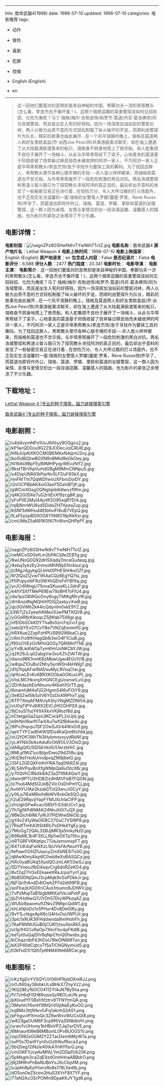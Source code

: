 
---
title: 致命武器4(1998)
date: 1998-07-10
updated: 1998-07-10
categories: 电影推荐
tags:
- 动作
- 冒险
- 喜剧
- 犯罪
- 惊悚

- English (English)
- en
---


> 这一回他们要面对的恶煞却是来自神秘的中国、拳脚功夫一流的黑帮教头(怎么看，李连杰也不像坏蛋！)，这两个搞笑逗趣的英勇警探该如何见招拆招、化险为夷呢？马丁·瑞格(梅尔·吉勃逊饰)和罗杰·莫道(丹尼·葛洛佛饰)同为洛城警探，而且是出生入死的好搭档，因为一场深夜加油站前的警匪对峙，两人以极为出奇不意的方式轻松制服了纵火破坏的歹徒，而顺利由警探升为队长，精彩的故事也由此展开…在一个风平浪静的晚上，瑞格及莫道两人和好友里欧盖兹(乔·派西Joe Pesci饰)共乘游艇乘凉聊天，却在海上遭遇了从大陆载满偷渡客来的船只，瑞格奋不顾身地爬上了铁壳船，和人蛇集团不良份子展开了一场械斗，从此与华埠黑帮结下了梁子。心地善良的莫道基于同情收留了侥幸躲过移民局而未被收押的阿洪一家人，不巧阿洪一家人正是华埠黑帮教头(李连杰饰)急于寻找作为要挟工具的筹码。为了找回这群人，黑帮教头使尽各种心狠手辣的手段---杀人放火样样都来，而端格和莫道也不甘示弱，与华埠黑帮展开了一段危险刺激的黑白对抗。两名洛城警探和黑道斗智斗狠只为了探究教头寻找阿洪的真正目的，最后却出乎意料的发现了一桩秘密交易正在进行着…在惊险万分、令人大呼过瘾的打斗场面外，也不乏现实生活温馨的一面:瑞格的女警情人罗娜(蕾妮·罗素，Rene Russo饰)怀孕了，而莫道也即将作外公，瑞格、莫道、罗娜、里欧和莫道的女婿警探，这一群人因为亲情、友情与爱情交织出一段诙谐逗趣、温馨感人的插曲，也为影片的紧张之余增添了不少乐趣。　　

## **电影详情**：

**电影封面**：<img src="https://image.tmdb.org/t/p/w200/oagnZPz8GSHwfk6vTYwNlH7TctZ.jpg" alt="/oagnZPz8GSHwfk6vTYwNlH7TctZ.jpg" title="/oagnZPz8GSHwfk6vTYwNlH7TctZ.jpg">
**电影名称**：致命武器4
**原产地片名**：Lethal Weapon 4
**电影上映时间**：1998-07-10
**电影上映国家**：English (English)
**原产地语言**：en
**包含成人内容**：False
**是否纪录片**：False
**电影评分**：6.588
**评分人数**：2477
**热门程度**：20.341
**电影时长**：
**电影导演**：
**电影主演**：
**电影简介**：这一回他们要面对的恶煞却是来自神秘的中国、拳脚功夫一流的黑帮教头(怎么看，李连杰也不像坏蛋！)，这两个搞笑逗趣的英勇警探该如何见招拆招、化险为夷呢？马丁·瑞格(梅尔·吉勃逊饰)和罗杰·莫道(丹尼·葛洛佛饰)同为洛城警探，而且是出生入死的好搭档，因为一场深夜加油站前的警匪对峙，两人以极为出奇不意的方式轻松制服了纵火破坏的歹徒，而顺利由警探升为队长，精彩的故事也由此展开…在一个风平浪静的晚上，瑞格及莫道两人和好友里欧盖兹(乔·派西Joe Pesci饰)共乘游艇乘凉聊天，却在海上遭遇了从大陆载满偷渡客来的船只，瑞格奋不顾身地爬上了铁壳船，和人蛇集团不良份子展开了一场械斗，从此与华埠黑帮结下了梁子。心地善良的莫道基于同情收留了侥幸躲过移民局而未被收押的阿洪一家人，不巧阿洪一家人正是华埠黑帮教头(李连杰饰)急于寻找作为要挟工具的筹码。为了找回这群人，黑帮教头使尽各种心狠手辣的手段---杀人放火样样都来，而端格和莫道也不甘示弱，与华埠黑帮展开了一段危险刺激的黑白对抗。两名洛城警探和黑道斗智斗狠只为了探究教头寻找阿洪的真正目的，最后却出乎意料的发现了一桩秘密交易正在进行着…在惊险万分、令人大呼过瘾的打斗场面外，也不乏现实生活温馨的一面:瑞格的女警情人罗娜(蕾妮·罗素，Rene Russo饰)怀孕了，而莫道也即将作外公，瑞格、莫道、罗娜、里欧和莫道的女婿警探，这一群人因为亲情、友情与爱情交织出一段诙谐逗趣、温馨感人的插曲，也为影片的紧张之余增添了不少乐趣。　　

## **下载地址**：
[Lethal Weapon 4 |专业的种子搜索、磁力链接搜索引擎](https://movie.amd794.com:2083/?search=Lethal%20Weapon%204&ordering=&mode=match_phrase&page_size=10&page=1)

[致命武器4 |专业的种子搜索、磁力链接搜索引擎](https://movie.amd794.com:2083/?search=%E8%87%B4%E5%91%BD%E6%AD%A6%E5%99%A84&ordering=&mode=match_phrase&page_size=10&page=1)
 

## **电影剧照**：
<img src="https://image.tmdb.org/t/p/original/u4d4vymNPo1UuJ6ihtyy9OQgco2.jpg" alt="/u4d4vymNPo1UuJ6ihtyy9OQgco2.jpg" title="/u4d4vymNPo1UuJ6ihtyy9OQgco2.jpg"><img src="https://image.tmdb.org/t/p/original/kP1wrQD0ou9G2Z9JODecJolCRUB.jpg" alt="/kP1wrQD0ou9G2Z9JODecJolCRUB.jpg" title="/kP1wrQD0ou9G2Z9JODecJolCRUB.jpg"><img src="https://image.tmdb.org/t/p/original/hlNJUpAlXKOCMGBEMAxN4qmU2ny.jpg" alt="/hlNJUpAlXKOCMGBEMAxN4qmU2ny.jpg" title="/hlNJUpAlXKOCMGBEMAxN4qmU2ny.jpg"><img src="https://image.tmdb.org/t/p/original/bol5d8IQtwBGXN9nBMtd9eGkOey.jpg" alt="/bol5d8IQtwBGXN9nBMtd9eGkOey.jpg" title="/bol5d8IQtwBGXN9nBMtd9eGkOey.jpg"><img src="https://image.tmdb.org/t/p/original/hI16As9BpFEyB9MHPyqyWEvzNY2.jpg" alt="/hI16As9BpFEyB9MHPyqyWEvzNY2.jpg" title="/hI16As9BpFEyB9MHPyqyWEvzNY2.jpg"><img src="https://image.tmdb.org/t/p/original/9kstTBrVhpVuHdGBgM9MmCNNpuS.jpg" alt="/9kstTBrVhpVuHdGBgM9MmCNNpuS.jpg" title="/9kstTBrVhpVuHdGBgM9MmCNNpuS.jpg"><img src="https://image.tmdb.org/t/p/original/s4DiipUNRA1kPqrNv5LFDuF6SkX.jpg" alt="/s4DiipUNRA1kPqrNv5LFDuF6SkX.jpg" title="/s4DiipUNRA1kPqrNv5LFDuF6SkX.jpg"><img src="https://image.tmdb.org/t/p/original/nnFRrTht7QqWDfwnUXFbroDoiDY.jpg" alt="/nnFRrTht7QqWDfwnUXFbroDoiDY.jpg" title="/nnFRrTht7QqWDfwnUXFbroDoiDY.jpg"><img src="https://image.tmdb.org/t/p/original/i2oOCPBbAK4xi03asY5DshiBTjK.jpg" alt="/i2oOCPBbAK4xi03asY5DshiBTjK.jpg" title="/i2oOCPBbAK4xi03asY5DshiBTjK.jpg"><img src="https://image.tmdb.org/t/p/original/gWCmXGsgOQNgtqlddIdIwxzf9fm.jpg" alt="/gWCmXGsgOQNgtqlddIdIwxzf9fm.jpg" title="/gWCmXGsgOQNgtqlddIdIwxzf9fm.jpg"><img src="https://image.tmdb.org/t/p/original/q4K2Gl5IXe7uG2ritExXf9zcg8K.jpg" alt="/q4K2Gl5IXe7uG2ritExXf9zcg8K.jpg" title="/q4K2Gl5IXe7uG2ritExXf9zcg8K.jpg"><img src="https://image.tmdb.org/t/p/original/yFvP0E2MyI4AjvtK5O95xqBYDrk.jpg" alt="/yFvP0E2MyI4AjvtK5O95xqBYDrk.jpg" title="/yFvP0E2MyI4AjvtK5O95xqBYDrk.jpg"><img src="https://image.tmdb.org/t/p/original/rq8jNnnWU8yd5DidoZH7XpeaZup.jpg" alt="/rq8jNnnWU8yd5DidoZH7XpeaZup.jpg" title="/rq8jNnnWU8yd5DidoZH7XpeaZup.jpg"><img src="https://image.tmdb.org/t/p/original/bSNf3dWHud4EtbhviFt6uB7VEpQ.jpg" alt="/bSNf3dWHud4EtbhviFt6uB7VEpQ.jpg" title="/bSNf3dWHud4EtbhviFt6uB7VEpQ.jpg"><img src="https://image.tmdb.org/t/p/original/fLaFEpzpBD0OG8Y5N8S18pKkKxr.jpg" alt="/fLaFEpzpBD0OG8Y5N8S18pKkKxr.jpg" title="/fLaFEpzpBD0OG8Y5N8S18pKkKxr.jpg"><img src="https://image.tmdb.org/t/p/original/cmUMeZ5aN91K0fA7fvWxnQHPpFF.jpg" alt="/cmUMeZ5aN91K0fA7fvWxnQHPpFF.jpg" title="/cmUMeZ5aN91K0fA7fvWxnQHPpFF.jpg">

## **电影海报**：
<img src="https://image.tmdb.org/t/p/original/oagnZPz8GSHwfk6vTYwNlH7TctZ.jpg" alt="/oagnZPz8GSHwfk6vTYwNlH7TctZ.jpg" title="/oagnZPz8GSHwfk6vTYwNlH7TctZ.jpg"><img src="https://image.tmdb.org/t/p/original/oeMlCo5D0efLm2bPAClj9e2EBTg.jpg" alt="/oeMlCo5D0efLm2bPAClj9e2EBTg.jpg" title="/oeMlCo5D0efLm2bPAClj9e2EBTg.jpg"><img src="https://image.tmdb.org/t/p/original/8wUNoQ0Q92dHSXqdq7mceGudasg.jpg" alt="/8wUNoQ0Q92dHSXqdq7mceGudasg.jpg" title="/8wUNoQ0Q92dHSXqdq7mceGudasg.jpg"><img src="https://image.tmdb.org/t/p/original/4ebq3ykzEy2rmsxMhN9pEfm4sul.jpg" alt="/4ebq3ykzEy2rmsxMhN9pEfm4sul.jpg" title="/4ebq3ykzEy2rmsxMhN9pEfm4sul.jpg"><img src="https://image.tmdb.org/t/p/original/jUMgJ4gykgQLkHdXPHEShHksOZf.jpg" alt="/jUMgJ4gykgQLkHdXPHEShHksOZf.jpg" title="/jUMgJ4gykgQLkHdXPHEShHksOZf.jpg"><img src="https://image.tmdb.org/t/p/original/6f2IQoZl2vwT95AaCQz6EgYQ7sL.jpg" alt="/6f2IQoZl2vwT95AaCQz6EgYQ7sL.jpg" title="/6f2IQoZl2vwT95AaCQz6EgYQ7sL.jpg"><img src="https://image.tmdb.org/t/p/original/fXlPJpyxlbFRz0WXhQDoFdYBfXq.jpg" alt="/fXlPJpyxlbFRz0WXhQDoFdYBfXq.jpg" title="/fXlPJpyxlbFRz0WXhQDoFdYBfXq.jpg"><img src="https://image.tmdb.org/t/p/original/yrJCr6WngU75nvaSKuoxKLLSdnP.jpg" alt="/yrJCr6WngU75nvaSKuoxKLLSdnP.jpg" title="/yrJCr6WngU75nvaSKuoxKLLSdnP.jpg"><img src="https://image.tmdb.org/t/p/original/e4hYSXfTMeP69Ew79zBHf7oFIU4.jpg" alt="/e4hYSXfTMeP69Ew79zBHf7oFIU4.jpg" title="/e4hYSXfTMeP69Ew79zBHf7oFIU4.jpg"><img src="https://image.tmdb.org/t/p/original/dw1pzOBWQoOny6ngyTMIKgfRryW.jpg" alt="/dw1pzOBWQoOny6ngyTMIKgfRryW.jpg" title="/dw1pzOBWQoOny6ngyTMIKgfRryW.jpg"><img src="https://image.tmdb.org/t/p/original/4HAnzdNgNQHiXf0iSj2asbyvXwB.jpg" alt="/4HAnzdNgNQHiXf0iSj2asbyvXwB.jpg" title="/4HAnzdNgNQHiXf0iSj2asbyvXwB.jpg"><img src="https://image.tmdb.org/t/p/original/qc0GVMhZk44icQdynIin0xkE9YZ.jpg" alt="/qc0GVMhZk44icQdynIin0xkE9YZ.jpg" title="/qc0GVMhZk44icQdynIin0xkE9YZ.jpg"><img src="https://image.tmdb.org/t/p/original/j3WTjZs2yewhKMes1lJwPMTKQVB.jpg" alt="/j3WTjZs2yewhKMes1lJwPMTKQVB.jpg" title="/j3WTjZs2yewhKMes1lJwPMTKQVB.jpg"><img src="https://image.tmdb.org/t/p/original/yGOeRfjrKlkoqcZ5jNfab75X6gr.jpg" alt="/yGOeRfjrKlkoqcZ5jNfab75X6gr.jpg" title="/yGOeRfjrKlkoqcZ5jNfab75X6gr.jpg"><img src="https://image.tmdb.org/t/p/original/nfElDbSCkKDYThaBs5zrcFq2vcf.jpg" alt="/nfElDbSCkKDYThaBs5zrcFq2vcf.jpg" title="/nfElDbSCkKDYThaBs5zrcFq2vcf.jpg"><img src="https://image.tmdb.org/t/p/original/sebQIYEv07CvYBe7VNZqEenimfG.jpg" alt="/sebQIYEv07CvYBe7VNZqEenimfG.jpg" title="/sebQIYEv07CvYBe7VNZqEenimfG.jpg"><img src="https://image.tmdb.org/t/p/original/hRXKue2ZxpPzHPfJS99i286baCi.jpg" alt="/hRXKue2ZxpPzHPfJS99i286baCi.jpg" title="/hRXKue2ZxpPzHPfJS99i286baCi.jpg"><img src="https://image.tmdb.org/t/p/original/cRm7ro9tfiHagQb8i3wO4F1CiuB.jpg" alt="/cRm7ro9tfiHagQb8i3wO4F1CiuB.jpg" title="/cRm7ro9tfiHagQb8i3wO4F1CiuB.jpg"><img src="https://image.tmdb.org/t/p/original/f90zOVEzGVM1nQOGy7QRtMnfTNE.jpg" alt="/f90zOVEzGVM1nQOGy7QRtMnfTNE.jpg" title="/f90zOVEzGVM1nQOGy7QRtMnfTNE.jpg"><img src="https://image.tmdb.org/t/p/original/yYvBLkdfdiOpTymKHrUsNKCbYJW.jpg" alt="/yYvBLkdfdiOpTymKHrUsNKCbYJW.jpg" title="/yYvBLkdfdiOpTymKHrUsNKCbYJW.jpg"><img src="https://image.tmdb.org/t/p/original/q2KZ6JLq02abgVw3xoXZhZlAITW.jpg" alt="/q2KZ6JLq02abgVw3xoXZhZlAITW.jpg" title="/q2KZ6JLq02abgVw3xoXZhZlAITW.jpg"><img src="https://image.tmdb.org/t/p/original/dwxs9BK1nmK8zMbwUgw4EGcYj18.jpg" alt="/dwxs9BK1nmK8zMbwUgw4EGcYj18.jpg" title="/dwxs9BK1nmK8zMbwUgw4EGcYj18.jpg"><img src="https://image.tmdb.org/t/p/original/w8qaZ1OuBuI2NhySynW0n4kHWgT.jpg" alt="/w8qaZ1OuBuI2NhySynW0n4kHWgT.jpg" title="/w8qaZ1OuBuI2NhySynW0n4kHWgT.jpg"><img src="https://image.tmdb.org/t/p/original/d1ij7hjqAFwINADxuMyL9VsqCtw.jpg" alt="/d1ij7hjqAFwINADxuMyL9VsqCtw.jpg" title="/d1ij7hjqAFwINADxuMyL9VsqCtw.jpg"><img src="https://image.tmdb.org/t/p/original/qHIcwLEvKv6BRXKOGkaGOKuxUPL.jpg" alt="/qHIcwLEvKv6BRXKOGkaGOKuxUPL.jpg" title="/qHIcwLEvKv6BRXKOGkaGOKuxUPL.jpg"><img src="https://image.tmdb.org/t/p/original/o1oLMCHkxrqXHGNCEgUosnwlLuV.jpg" alt="/o1oLMCHkxrqXHGNCEgUosnwlLuV.jpg" title="/o1oLMCHkxrqXHGNCEgUosnwlLuV.jpg"><img src="https://image.tmdb.org/t/p/original/2DrKdazbEixNIsunv4Kbeh1OrT5.jpg" alt="/2DrKdazbEixNIsunv4Kbeh1OrT5.jpg" title="/2DrKdazbEixNIsunv4Kbeh1OrT5.jpg"><img src="https://image.tmdb.org/t/p/original/6mamhjM4sFjG2Hgnn54I6vFOiY9.jpg" alt="/6mamhjM4sFjG2Hgnn54I6vFOiY9.jpg" title="/6mamhjM4sFjG2Hgnn54I6vFOiY9.jpg"><img src="https://image.tmdb.org/t/p/original/3e8SZwl5lk5zlVBY0zDoXIRPhxT.jpg" alt="/3e8SZwl5lk5zlVBY0zDoXIRPhxT.jpg" title="/3e8SZwl5lk5zlVBY0zDoXIRPhxT.jpg"><img src="https://image.tmdb.org/t/p/original/6TP7XeqAFMAUyAStyVNgMZDNt5d.jpg" alt="/6TP7XeqAFMAUyAStyVNgMZDNt5d.jpg" title="/6TP7XeqAFMAUyAStyVNgMZDNt5d.jpg"><img src="https://image.tmdb.org/t/p/original/vU0qTlPYu9iRX2EtCJHf2GHPSX.jpg" alt="/vU0qTlPYu9iRX2EtCJHf2GHPSX.jpg" title="/vU0qTlPYu9iRX2EtCJHf2GHPSX.jpg"><img src="https://image.tmdb.org/t/p/original/9jCsuS11ujY41I4XkxVKjRozf8d.jpg" alt="/9jCsuS11ujY41I4XkxVKjRozf8d.jpg" title="/9jCsuS11ujY41I4XkxVKjRozf8d.jpg"><img src="https://image.tmdb.org/t/p/original/nCtetgeQaZqzo3KCvckPL2xUjts.jpg" alt="/nCtetgeQaZqzo3KCvckPL2xUjts.jpg" title="/nCtetgeQaZqzo3KCvckPL2xUjts.jpg"><img src="https://image.tmdb.org/t/p/original/e9hNn16wifhTwXAuTwfQfBAiw4x.jpg" alt="/e9hNn16wifhTwXAuTwfQfBAiw4x.jpg" title="/e9hNn16wifhTwXAuTwfQfBAiw4x.jpg"><img src="https://image.tmdb.org/t/p/original/9lPv2hqvpJ1SF2OwSJGrk4WxGi9.jpg" alt="/9lPv2hqvpJ1SF2OwSJGrk4WxGi9.jpg" title="/9lPv2hqvpJ1SF2OwSJGrk4WxGi9.jpg"><img src="https://image.tmdb.org/t/p/original/qeVTYFCw8hKWSfDs4KaQm9fsYdd.jpg" alt="/qeVTYFCw8hKWSfDs4KaQm9fsYdd.jpg" title="/qeVTYFCw8hKWSfDs4KaQm9fsYdd.jpg"><img src="https://image.tmdb.org/t/p/original/oU2fOfC66rTN3HybmnyxyydRkNf.jpg" alt="/oU2fOfC66rTN3HybmnyxyydRkNf.jpg" title="/oU2fOfC66rTN3HybmnyxyydRkNf.jpg"><img src="https://image.tmdb.org/t/p/original/yLAYNik5kAxAduKvOtWOLV3OIsD.jpg" alt="/yLAYNik5kAxAduKvOtWOLV3OIsD.jpg" title="/yLAYNik5kAxAduKvOtWOLV3OIsD.jpg"><img src="https://image.tmdb.org/t/p/original/dABgQXU5lDSkVkii5r51erzbHiC.jpg" alt="/dABgQXU5lDSkVkii5r51erzbHiC.jpg" title="/dABgQXU5lDSkVkii5r51erzbHiC.jpg"><img src="https://image.tmdb.org/t/p/original/8MLp1MiZ1uc8jlgvDwo29d258u.jpg" alt="/8MLp1MiZ1uc8jlgvDwo29d258u.jpg" title="/8MLp1MiZ1uc8jlgvDwo29d258u.jpg"><img src="https://image.tmdb.org/t/p/original/iKiD9sFrkiAUrindpvqZM9j6etG.jpg" alt="/iKiD9sFrkiAUrindpvqZM9j6etG.jpg" title="/iKiD9sFrkiAUrindpvqZM9j6etG.jpg"><img src="https://image.tmdb.org/t/p/original/35FzZGEQXFmfnYIRA7qq0fARZ4l.jpg" alt="/35FzZGEQXFmfnYIRA7qq0fARZ4l.jpg" title="/35FzZGEQXFmfnYIRA7qq0fARZ4l.jpg"><img src="https://image.tmdb.org/t/p/original/8L5AVPqvBnXfgWMpQa9ulStcX6r.jpg" alt="/8L5AVPqvBnXfgWMpQa9ulStcX6r.jpg" title="/8L5AVPqvBnXfgWMpQa9ulStcX6r.jpg"><img src="https://image.tmdb.org/t/p/original/y70QVhCIRbXk6AZ3aZf1tMi4QwY.jpg" alt="/y70QVhCIRbXk6AZ3aZf1tMi4QwY.jpg" title="/y70QVhCIRbXk6AZ3aZf1tMi4QwY.jpg"><img src="https://image.tmdb.org/t/p/original/dwtn9PTU3HDBZIz4HMVFbB7FQGN.jpg" alt="/dwtn9PTU3HDBZIz4HMVFbB7FQGN.jpg" title="/dwtn9PTU3HDBZIz4HMVFbB7FQGN.jpg"><img src="https://image.tmdb.org/t/p/original/lz7hub4MdSGUeBZVIcOsDnPmYCj.jpg" alt="/lz7hub4MdSGUeBZVIcOsDnPmYCj.jpg" title="/lz7hub4MdSGUeBZVIcOsDnPmYCj.jpg"><img src="https://image.tmdb.org/t/p/original/kvbhYU1Ae2kzakDTxQ3wuJiGCyY.jpg" alt="/kvbhYU1Ae2kzakDTxQ3wuJiGCyY.jpg" title="/kvbhYU1Ae2kzakDTxQ3wuJiGCyY.jpg"><img src="https://image.tmdb.org/t/p/original/y0ILp7lEeM9ixlh6bWV6vbGkSQO.jpg" alt="/y0ILp7lEeM9ixlh6bWV6vbGkSQO.jpg" title="/y0ILp7lEeM9ixlh6bWV6vbGkSQO.jpg"><img src="https://image.tmdb.org/t/p/original/r2uE29RqvijYapFYMUXchIaCtFP.jpg" alt="/r2uE29RqvijYapFYMUXchIaCtFP.jpg" title="/r2uE29RqvijYapFYMUXchIaCtFP.jpg"><img src="https://image.tmdb.org/t/p/original/zhUgbSPwAcaci5B5tTrS3dlUCv1.jpg" alt="/zhUgbSPwAcaci5B5tTrS3dlUCv1.jpg" title="/zhUgbSPwAcaci5B5tTrS3dlUCv1.jpg"><img src="https://image.tmdb.org/t/p/original/7h7gjf4fh6NM4i24NnJitGl7uQX.jpg" alt="/7h7gjf4fh6NM4i24NnJitGl7uQX.jpg" title="/7h7gjf4fh6NM4i24NnJitGl7uQX.jpg"><img src="https://image.tmdb.org/t/p/original/9BkGIch6IRk7yRUI7PiDWwSNiOb.jpg" alt="/9BkGIch6IRk7yRUI7PiDWwSNiOb.jpg" title="/9BkGIch6IRk7yRUI7PiDWwSNiOb.jpg"><img src="https://image.tmdb.org/t/p/original/gY4vZ41yWaGIEBC27GsC7VSlRP8.jpg" alt="/gY4vZ41yWaGIEBC27GsC7VSlRP8.jpg" title="/gY4vZ41yWaGIEBC27GsC7VSlRP8.jpg"><img src="https://image.tmdb.org/t/p/original/7RsdfTmKA3tSl46lLPxDHk4YgEy.jpg" alt="/7RsdfTmKA3tSl46lLPxDHk4YgEy.jpg" title="/7RsdfTmKA3tSl46lLPxDHk4YgEy.jpg"><img src="https://image.tmdb.org/t/p/original/7MoGg72QAL3SBJjMR3js5mkyNzD.jpg" alt="/7MoGg72QAL3SBJjMR3js5mkyNzD.jpg" title="/7MoGg72QAL3SBJjMR3js5mkyNzD.jpg"><img src="https://image.tmdb.org/t/p/original/69RaML1b4F3XLLRp5wDXTp7llho.jpg" alt="/69RaML1b4F3XLLRp5wDXTp7llho.jpg" title="/69RaML1b4F3XLLRp5wDXTp7llho.jpg"><img src="https://image.tmdb.org/t/p/original/oRTQRFV6Kqtipc77JaJsmsmxpFT.jpg" alt="/oRTQRFV6Kqtipc77JaJsmsmxpFT.jpg" title="/oRTQRFV6Kqtipc77JaJsmsmxpFT.jpg"><img src="https://image.tmdb.org/t/p/original/64TUK4qFwNXzL1bUVkFArNsutYB.jpg" alt="/64TUK4qFwNXzL1bUVkFArNsutYB.jpg" title="/64TUK4qFwNXzL1bUVkFArNsutYB.jpg"><img src="https://image.tmdb.org/t/p/original/fePawOOHZlUsocyZmXbNE5lTx0O.jpg" alt="/fePawOOHZlUsocyZmXbNE5lTx0O.jpg" title="/fePawOOHZlUsocyZmXbNE5lTx0O.jpg"><img src="https://image.tmdb.org/t/p/original/qMwiKtmj4ikp6C0wb8eXxBASQCy.jpg" alt="/qMwiKtmj4ikp6C0wb8eXxBASQCy.jpg" title="/qMwiKtmj4ikp6C0wb8eXxBASQCy.jpg"><img src="https://image.tmdb.org/t/p/original/hRc0yaBUAq5XpdQOJmLAK1l3wSJ.jpg" alt="/hRc0yaBUAq5XpdQOJmLAK1l3wSJ.jpg" title="/hRc0yaBUAq5XpdQOJmLAK1l3wSJ.jpg"><img src="https://image.tmdb.org/t/p/original/5D7VneoJfbD4sqvCrg6dnRZeKD4.jpg" alt="/5D7VneoJfbD4sqvCrg6dnRZeKD4.jpg" title="/5D7VneoJfbD4sqvCrg6dnRZeKD4.jpg"><img src="https://image.tmdb.org/t/p/original/8vf2q27H3xEEkaeeXRaJcpqYyn1.jpg" alt="/8vf2q27H3xEEkaeeXRaJcpqYyn1.jpg" title="/8vf2q27H3xEEkaeeXRaJcpqYyn1.jpg"><img src="https://image.tmdb.org/t/p/original/8bB5IDNjQmJ3cpMqk9vSoPDkkJr.jpg" alt="/8bB5IDNjQmJ3cpMqk9vSoPDkkJr.jpg" title="/8bB5IDNjQmJ3cpMqk9vSoPDkkJr.jpg"><img src="https://image.tmdb.org/t/p/original/6jFQcfhAndD4tOwhZFFd2dt99FB.jpg" alt="/6jFQcfhAndD4tOwhZFFd2dt99FB.jpg" title="/6jFQcfhAndD4tOwhZFFd2dt99FB.jpg"><img src="https://image.tmdb.org/t/p/original/aoFbazkXG0XnCAus1mumo8JDtWV.jpg" alt="/aoFbazkXG0XnCAus1mumo8JDtWV.jpg" title="/aoFbazkXG0XnCAus1mumo8JDtWV.jpg"><img src="https://image.tmdb.org/t/p/original/7vPzMopTaB1bgbMKKafVeJaPotP.jpg" alt="/7vPzMopTaB1bgbMKKafVeJaPotP.jpg" title="/7vPzMopTaB1bgbMKKafVeJaPotP.jpg"><img src="https://image.tmdb.org/t/p/original/jbZVHsNwQ7J7rDh57DIyWPkzqAZ.jpg" alt="/jbZVHsNwQ7J7rDh57DIyWPkzqAZ.jpg" title="/jbZVHsNwQ7J7rDh57DIyWPkzqAZ.jpg"><img src="https://image.tmdb.org/t/p/original/4fUbz8paomufIZNivZ9MipcQdW1.jpg" alt="/4fUbz8paomufIZNivZ9MipcQdW1.jpg" title="/4fUbz8paomufIZNivZ9MipcQdW1.jpg"><img src="https://image.tmdb.org/t/p/original/shLkNjloDs1x5PHur4Dv8DeGIKy.jpg" alt="/shLkNjloDs1x5PHur4Dv8DeGIKy.jpg" title="/shLkNjloDs1x5PHur4Dv8DeGIKy.jpg"><img src="https://image.tmdb.org/t/p/original/9vY1LctkgxApK6cGAHxOsUWPUiI.jpg" alt="/9vY1LctkgxApK6cGAHxOsUWPUiI.jpg" title="/9vY1LctkgxApK6cGAHxOsUWPUiI.jpg"><img src="https://image.tmdb.org/t/p/original/3pIc1xRUK3IFHddwnda9mIHohFh.jpg" alt="/3pIc1xRUK3IFHddwnda9mIHohFh.jpg" title="/3pIc1xRUK3IFHddwnda9mIHohFh.jpg"><img src="https://image.tmdb.org/t/p/original/7AaP8NNUGuB0jCUKfztxuXesRk5.jpg" alt="/7AaP8NNUGuB0jCUKfztxuXesRk5.jpg" title="/7AaP8NNUGuB0jCUKfztxuXesRk5.jpg"><img src="https://image.tmdb.org/t/p/original/xI3p1HGCoRaOp7XkcFbc4pFKdlB.jpg" alt="/xI3p1HGCoRaOp7XkcFbc4pFKdlB.jpg" title="/xI3p1HGCoRaOp7XkcFbc4pFKdlB.jpg"><img src="https://image.tmdb.org/t/p/original/eeTyt0uQajDIV8qNpCfmQ0fwxbs.jpg" alt="/eeTyt0uQajDIV8qNpCfmQ0fwxbs.jpg" title="/eeTyt0uQajDIV8qNpCfmQ0fwxbs.jpg"><img src="https://image.tmdb.org/t/p/original/kiChqznlbP43hDoU1ReOlN6MTun.jpg" alt="/kiChqznlbP43hDoU1ReOlN6MTun.jpg" title="/kiChqznlbP43hDoU1ReOlN6MTun.jpg"><img src="https://image.tmdb.org/t/p/original/bX2P49dCqtcxTf5aTlCNQNymUd5.jpg" alt="/bX2P49dCqtcxTf5aTlCNQNymUd5.jpg" title="/bX2P49dCqtcxTf5aTlCNQNymUd5.jpg"><img src="https://image.tmdb.org/t/p/original/tOkFoiD1r1QIhTp6NM4We68RCei.jpg" alt="/tOkFoiD1r1QIhTp6NM4We68RCei.jpg" title="/tOkFoiD1r1QIhTp6NM4We68RCei.jpg">

## **电影图标**：
<img src="https://image.tmdb.org/t/p/original/cKzXgDvYVSQYUVO6HFRybDXmRJJ.png" alt="/cKzXgDvYVSQYUVO6HFRybDXmRJJ.png" title="/cKzXgDvYVSQYUVO6HFRybDXmRJJ.png"><img src="https://image.tmdb.org/t/p/original/oOJf40qy38sbkULsBHkX7ZnyVz2.png" alt="/oOJf40qy38sbkULsBHkX7ZnyVz2.png" title="/oOJf40qy38sbkULsBHkX7ZnyVz2.png"><img src="https://image.tmdb.org/t/p/original/1KQ28EyfbOC04112YI4uN7By5ha.png" alt="/1KQ28EyfbOC04112YI4uN7By5ha.png" title="/1KQ28EyfbOC04112YI4uN7By5ha.png"><img src="https://image.tmdb.org/t/p/original/fV7zh6qFlSH89vjssQz96OLeUfk.png" alt="/fV7zh6qFlSH89vjssQz96OLeUfk.png" title="/fV7zh6qFlSH89vjssQz96OLeUfk.png"><img src="https://image.tmdb.org/t/p/original/pXIxudYFSBsh5fztrv9TFNYtmQA.png" alt="/pXIxudYFSBsh5fztrv9TFNYtmQA.png" title="/pXIxudYFSBsh5fztrv9TFNYtmQA.png"><img src="https://image.tmdb.org/t/p/original/3Mwhtcf6xnH19NQnV0pNaEyKoOG.png" alt="/3Mwhtcf6xnH19NQnV0pNaEyKoOG.png" title="/3Mwhtcf6xnH19NQnV0pNaEyKoOG.png"><img src="https://image.tmdb.org/t/p/original/sqBMz3ttjRAvvfJFq1aknhSSAS1.png" alt="/sqBMz3ttjRAvvfJFq1aknhSSAS1.png" title="/sqBMz3ttjRAvvfJFq1aknhSSAS1.png"><img src="https://image.tmdb.org/t/p/original/pFhguvIPXmoQc3ZRwWxvWUCsGt8.png" alt="/pFhguvIPXmoQc3ZRwWxvWUCsGt8.png" title="/pFhguvIPXmoQc3ZRwWxvWUCsGt8.png"><img src="https://image.tmdb.org/t/p/original/w823gaOUM6F3cp9f6Vq3XNbIbVH.png" alt="/w823gaOUM6F3cp9f6Vq3XNbIbVH.png" title="/w823gaOUM6F3cp9f6Vq3XNbIbVH.png"><img src="https://image.tmdb.org/t/p/original/urwcfvUHvmy1bHBnVPZJqOyrDVE.png" alt="/urwcfvUHvmy1bHBnVPZJqOyrDVE.png" title="/urwcfvUHvmy1bHBnVPZJqOyrDVE.png"><img src="https://image.tmdb.org/t/p/original/6Mnaur6WeB6MBuvtL0PvBUOGS1V.png" alt="/6Mnaur6WeB6MBuvtL0PvBUOGS1V.png" title="/6Mnaur6WeB6MBuvtL0PvBUOGS1V.png"><img src="https://image.tmdb.org/t/p/original/zqrZ992sGGM2Y2ZTacDemNMyW7a.png" alt="/zqrZ992sGGM2Y2ZTacDemNMyW7a.png" title="/zqrZ992sGGM2Y2ZTacDemNMyW7a.png"><img src="https://image.tmdb.org/t/p/original/sxPSs7Dar6Yyn0uGzlhNufRsca3.png" alt="/sxPSs7Dar6Yyn0uGzlhNufRsca3.png" title="/sxPSs7Dar6Yyn0uGzlhNufRsca3.png"><img src="https://image.tmdb.org/t/p/original/5bQ5eg12iNzle40tkA7mKfl1srG.png" alt="/5bQ5eg12iNzle40tkA7mKfl1srG.png" title="/5bQ5eg12iNzle40tkA7mKfl1srG.png"><img src="https://image.tmdb.org/t/p/original/cmGWF1UcpAvMfALYm2DDpPJb2iW.png" alt="/cmGWF1UcpAvMfALYm2DDpPJb2iW.png" title="/cmGWF1UcpAvMfALYm2DDpPJb2iW.png"><img src="https://image.tmdb.org/t/p/original/5pMsgm3caZqE9zdOmhHnaABBdrO.png" alt="/5pMsgm3caZqE9zdOmhHnaABBdrO.png" title="/5pMsgm3caZqE9zdOmhHnaABBdrO.png"><img src="https://image.tmdb.org/t/p/original/j6j2MWvPnBaNUBeYxJXcCbjsfM.png" alt="/j6j2MWvPnBaNUBeYxJXcCbjsfM.png" title="/j6j2MWvPnBaNUBeYxJXcCbjsfM.png"><img src="https://image.tmdb.org/t/p/original/oJpAhRpEpYherzRo8s178L5ed6j.png" alt="/oJpAhRpEpYherzRo8s178L5ed6j.png" title="/oJpAhRpEpYherzRo8s178L5ed6j.png"><img src="https://image.tmdb.org/t/p/original/dO5on0eZXctro3HuS3XYrF8X7YF.png" alt="/dO5on0eZXctro3HuS3XYrF8X7YF.png" title="/dO5on0eZXctro3HuS3XYrF8X7YF.png"><img src="https://image.tmdb.org/t/p/original/77aN2AcOSrPONfn9DpaKKJYTgd6.png" alt="/77aN2AcOSrPONfn9DpaKKJYTgd6.png" title="/77aN2AcOSrPONfn9DpaKKJYTgd6.png">
